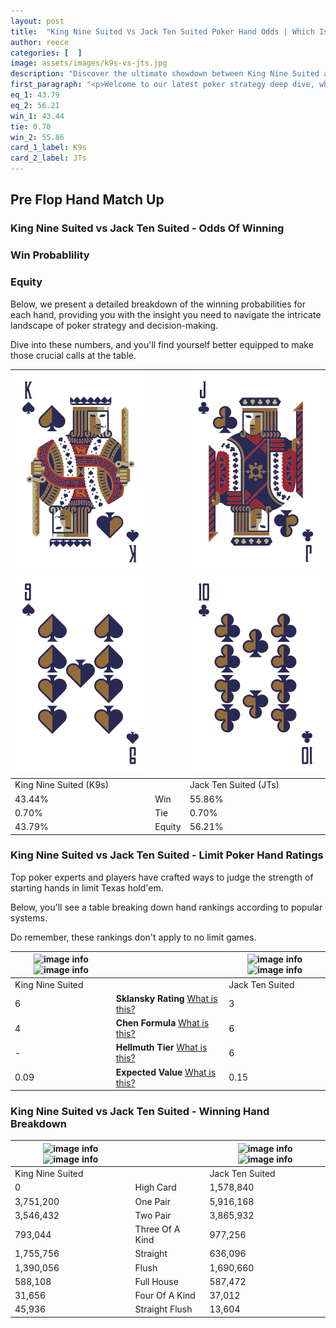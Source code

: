 ```yaml
---
layout: post
title:  "King Nine Suited Vs Jack Ten Suited Poker Hand Odds | Which Is The Better Hand In Poker? A Complete Guide"
author: reece
categories: [  ]
image: assets/images/k9s-vs-jts.jpg
description: "Discover the ultimate showdown between King Nine Suited and Jack Ten Suited in poker! Uncover the odds, strategies, and scenarios where one hand triumphs over the other. Get ready to up your poker game with this thrilling analysis."
first_paragraph: "<p>Welcome to our latest poker strategy deep dive, where we're pitting two distinct hands against each other in a high-stakes showdown: King Nine Suited vs Jack Ten Suited.</p><p>In the dynamic world of poker, every decision counts, and knowing which hand holds the upper hand is key to your success at the table.</p><p>In this article, we'll dissect these two hands, explore the scenarios where one dominates the other, and equip you with the knowledge to make strategic choices that can tip the odds in your favor.</p><p>Get ready to unravel the intriguing dynamics of these poker hands and elevate your game to new heights.</p>"
eq_1: 43.79
eq_2: 56.21
win_1: 43.44
tie: 0.70
win_2: 55.86
card_1_label: K9s
card_2_label: JTs
---
```




[comment]: # (sp0)

## Pre Flop Hand Match Up

<div class="table hand-ratings" markdown="1"> 



### King Nine Suited vs Jack Ten Suited - Odds Of Winning


  
<div class="row graphs"> 
<div class="col-lg-6">
    <h3>Win Probablility</h3>
    <canvas id="WinChart"></canvas>
</div>
<div class="col-lg-6">
    <h3>Equity</h3>
    <canvas id="EquityChart"></canvas>
</div>
</div>

  Below, we present a detailed breakdown of the winning probabilities for each hand, providing you with the insight you need to navigate the intricate landscape of poker strategy and decision-making. 

Dive into these numbers, and you'll find yourself better equipped to make those crucial calls at the table.


    
| ![image info](assets/images/hand1/k.png) ![image info](assets/images/hand1/9.png) |  | ![image info](assets/images/hand2/j.png) ![image info](assets/images/hand2/t.png) |
| -------- | -------- | -------- |
| King Nine Suited (K9s) |  | Jack Ten Suited (JTs) |
| 43.44% | Win | 55.86% |
| 0.70% | Tie | 0.70% |
| 43.79% | Equity | 56.21% |




[comment]: # (sp1)



### King Nine Suited vs Jack Ten Suited - Limit Poker Hand Ratings

Top poker experts and players have crafted ways to judge the strength of starting hands in limit Texas hold'em. 

Below, you'll see a table breaking down hand rankings according to popular systems. 

Do remember, these rankings don't apply to no limit games.


    
| ![image info](https://www.riverpairs.com/assets/images/hand1/k.png) ![image info](https://www.riverpairs.com/assets/images/hand1/9.png) |  | ![image info](https://www.riverpairs.com/assets/images/hand2/j.png) ![image info](https://www.riverpairs.com/assets/images/hand2/t.png) |
| -------- | -------- | -------- |
| King Nine Suited |  | Jack Ten Suited |
| 6 | **Sklansky Rating** [What is this?](/sklansky-rating-explained) | 3 |
| 4 | **Chen Formula** [What is this?](/chen-formula-explained) | 6 |
| - | **Hellmuth Tier** [What is this?](/Hellmuth-tier-explained) | 6 |
| 0.09 | **Expected Value** [What is this?](/expected-value-explained) | 0.15 |




[comment]: # (sp2)



### King Nine Suited vs Jack Ten Suited - Winning Hand Breakdown


    
| ![image info](https://www.riverpairs.com/assets/images/hand1/k.png) ![image info](https://www.riverpairs.com/assets/images/hand1/9.png) |  | ![image info](https://www.riverpairs.com/assets/images/hand2/j.png) ![image info](https://www.riverpairs.com/assets/images/hand2/t.png) |
| -------- | -------- | -------- |
| King Nine Suited |  | Jack Ten Suited |
| 0 | High Card | 1,578,840 |
| 3,751,200 | One Pair | 5,916,168 |
| 3,546,432 | Two Pair | 3,865,932 |
| 793,044 | Three Of A Kind | 977,256 |
| 1,755,756 | Straight | 636,096 |
| 1,390,056 | Flush | 1,690,660 |
| 588,108 | Full House | 587,472 |
| 31,656 | Four Of A Kind | 37,012 |
| 45,936 | Straight Flush | 13,604 |




[comment]: # (sp3)



</div>

[comment]: # (sp4)



[comment]: # (sp5)


